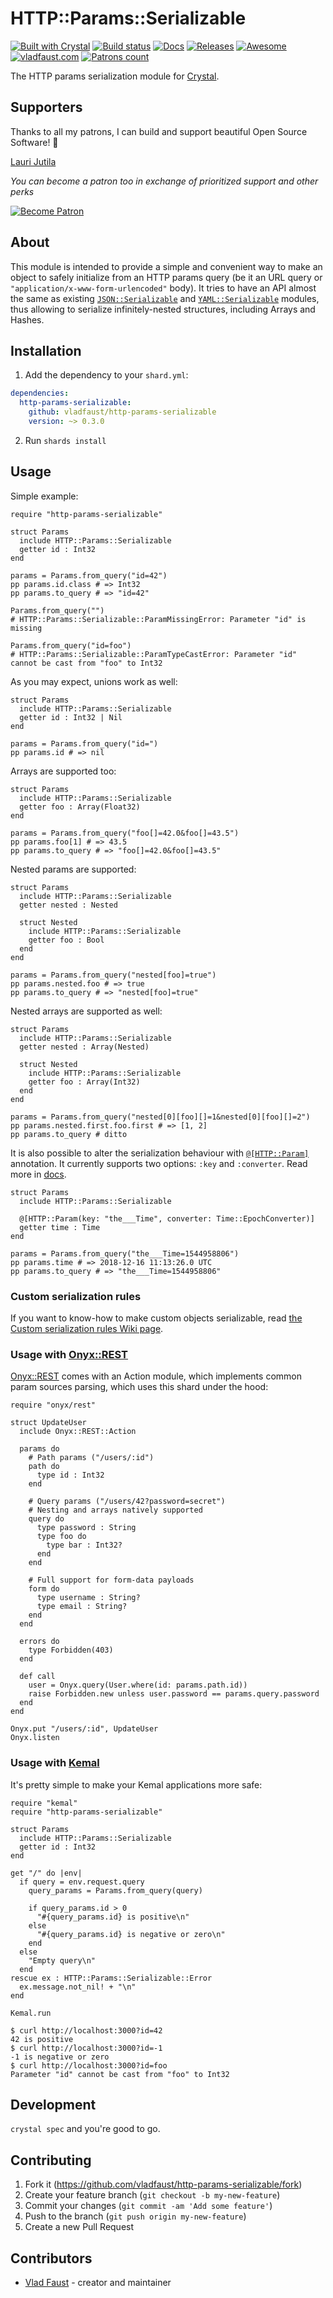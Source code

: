 # HTTP::Params::Serializable

[![Built with Crystal](https://img.shields.io/badge/built%20with-crystal-000000.svg?style=flat-square)](https://crystal-lang.org/)
[![Build status](https://img.shields.io/travis/com/vladfaust/http-params-serializable/master.svg?style=flat-square)](https://travis-ci.com/vladfaust/http-params-serializable)
[![Docs](https://img.shields.io/badge/docs-available-brightgreen.svg?style=flat-square)](https://github.vladfaust.com/http-params-serializable)
[![Releases](https://img.shields.io/github/release/vladfaust/http-params-serializable.svg?style=flat-square)](https://github.com/vladfaust/http-params-serializable/releases)
[![Awesome](https://awesome.re/badge-flat2.svg)](https://github.com/veelenga/awesome-crystal)
[![vladfaust.com](https://img.shields.io/badge/style-.com-lightgrey.svg?longCache=true&style=flat-square&label=vladfaust&colorB=0a83d8)](https://vladfaust.com)
[![Patrons count](https://img.shields.io/badge/dynamic/json.svg?label=patrons&url=https://www.patreon.com/api/user/11296360&query=$.included[0].attributes.patron_count&style=flat-square&colorB=red&maxAge=86400)](https://www.patreon.com/vladfaust)

The HTTP params serialization module for [Crystal](https://crystal-lang.org/).

## Supporters

Thanks to all my patrons, I can build and support beautiful Open Source Software! 🙏

[Lauri Jutila](https://github.com/ljuti)

*You can become a patron too in exchange of prioritized support and other perks*

[![Become Patron](https://vladfaust.com/img/patreon-small.svg)](https://www.patreon.com/vladfaust)

## About

This module is intended to provide a simple and convenient way to make an object to safely initialize from an HTTP params query (be it an URL query or `"application/x-www-form-urlencoded"` body). It tries to have an API almost the same as existing [`JSON::Serializable`](https://crystal-lang.org/api/0.27.0/JSON/Serializable.html) and [`YAML::Serializable`](https://crystal-lang.org/api/0.27.0/YAML/Serializable.html) modules, thus allowing to serialize infinitely-nested structures, including Arrays and Hashes.

## Installation

1. Add the dependency to your `shard.yml`:

```yaml
dependencies:
  http-params-serializable:
    github: vladfaust/http-params-serializable
    version: ~> 0.3.0
```

2. Run `shards install`

## Usage

Simple example:

```crystal
require "http-params-serializable"

struct Params
  include HTTP::Params::Serializable
  getter id : Int32
end

params = Params.from_query("id=42")
pp params.id.class # => Int32
pp params.to_query # => "id=42"

Params.from_query("")
# HTTP::Params::Serializable::ParamMissingError: Parameter "id" is missing

Params.from_query("id=foo")
# HTTP::Params::Serializable::ParamTypeCastError: Parameter "id" cannot be cast from "foo" to Int32
```

As you may expect, unions work as well:

```crystal
struct Params
  include HTTP::Params::Serializable
  getter id : Int32 | Nil
end

params = Params.from_query("id=")
pp params.id # => nil
```

Arrays are supported too:

```crystal
struct Params
  include HTTP::Params::Serializable
  getter foo : Array(Float32)
end

params = Params.from_query("foo[]=42.0&foo[]=43.5")
pp params.foo[1] # => 43.5
pp params.to_query # => "foo[]=42.0&foo[]=43.5"
```

Nested params are supported:

```crystal
struct Params
  include HTTP::Params::Serializable
  getter nested : Nested

  struct Nested
    include HTTP::Params::Serializable
    getter foo : Bool
  end
end

params = Params.from_query("nested[foo]=true")
pp params.nested.foo # => true
pp params.to_query # => "nested[foo]=true"
```

Nested arrays are supported as well:

```crystal
struct Params
  include HTTP::Params::Serializable
  getter nested : Array(Nested)

  struct Nested
    include HTTP::Params::Serializable
    getter foo : Array(Int32)
  end
end

params = Params.from_query("nested[0][foo][]=1&nested[0][foo][]=2")
pp params.nested.first.foo.first # => [1, 2]
pp params.to_query # ditto
```

It is also possible to alter the serialization behaviour with [`@[HTTP::Param]`](http://github.vladfaust.com/http-params-serializable/HTTP/Param.html) annotation. It currently supports two options: `:key` and `:converter`. Read more in [docs](http://github.vladfaust.com/http-params-serializable/HTTP/Param.html).

```crystal
struct Params
  include HTTP::Params::Serializable

  @[HTTP::Param(key: "the___Time", converter: Time::EpochConverter)]
  getter time : Time
end

params = Params.from_query("the___Time=1544958806")
pp params.time # => 2018-12-16 11:13:26.0 UTC
pp params.to_query # => "the___Time=1544958806"
```

### Custom serialization rules

If you want to know-how to make custom objects serializable, read [the Custom serialization rules Wiki page](https://github.com/vladfaust/http-params-serializable/wiki/Custom-serialization-rules).

### Usage with [Onyx::REST](https://onyxframework.org)

[Onyx::REST](https://github.com/onyxframework/rest) comes with an Action module, which implements common param sources parsing, which uses this shard under the hood:

```crystal
require "onyx/rest"

struct UpdateUser
  include Onyx::REST::Action

  params do
    # Path params ("/users/:id")
    path do
      type id : Int32
    end

    # Query params ("/users/42?password=secret")
    # Nesting and arrays natively supported
    query do
      type password : String
      type foo do
        type bar : Int32?
      end
    end

    # Full support for form-data payloads
    form do
      type username : String?
      type email : String?
    end
  end

  errors do
    type Forbidden(403)
  end

  def call
    user = Onyx.query(User.where(id: params.path.id))
    raise Forbidden.new unless user.password == params.query.password
  end
end

Onyx.put "/users/:id", UpdateUser
Onyx.listen
```

### Usage with [Kemal](http://kemalcr.com)

It's pretty simple to make your Kemal applications more safe:

```crystal
require "kemal"
require "http-params-serializable"

struct Params
  include HTTP::Params::Serializable
  getter id : Int32
end

get "/" do |env|
  if query = env.request.query
    query_params = Params.from_query(query)

    if query_params.id > 0
      "#{query_params.id} is positive\n"
    else
      "#{query_params.id} is negative or zero\n"
    end
  else
    "Empty query\n"
  end
rescue ex : HTTP::Params::Serializable::Error
  ex.message.not_nil! + "\n"
end

Kemal.run
```

```console
$ curl http://localhost:3000?id=42
42 is positive
$ curl http://localhost:3000?id=-1
-1 is negative or zero
$ curl http://localhost:3000?id=foo
Parameter "id" cannot be cast from "foo" to Int32
```

## Development

`crystal spec` and you're good to go.

## Contributing

1. Fork it (<https://github.com/vladfaust/http-params-serializable/fork>)
2. Create your feature branch (`git checkout -b my-new-feature`)
3. Commit your changes (`git commit -am 'Add some feature'`)
4. Push to the branch (`git push origin my-new-feature`)
5. Create a new Pull Request

## Contributors

- [Vlad Faust](https://github.com/vladfaust) - creator and maintainer
